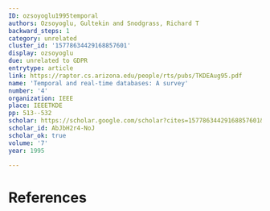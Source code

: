 ```yaml
---
ID: ozsoyoglu1995temporal
authors: Ozsoyoglu, Gultekin and Snodgrass, Richard T
backward_steps: 1
category: unrelated
cluster_id: '15778634429168857601'
display: ozsoyoglu
due: unrelated to GDPR
entrytype: article
link: https://raptor.cs.arizona.edu/people/rts/pubs/TKDEAug95.pdf
name: 'Temporal and real-time databases: A survey'
number: '4'
organization: IEEE
place: IEEETKDE
pp: 513--532
scholar: https://scholar.google.com/scholar?cites=15778634429168857601&as_sdt=2005&sciodt=0,5&hl=en
scholar_id: AbJbH2r4-NoJ
scholar_ok: true
volume: '7'
year: 1995

---
```


# References

